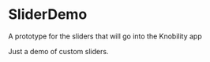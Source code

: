 # SliderDemo
A prototype for the sliders that will go into the Knobility app

Just a demo of custom sliders.
